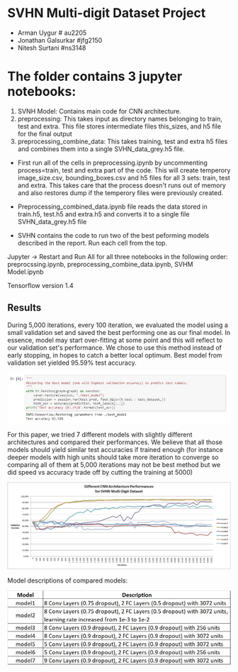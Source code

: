 # SVHN Multi-digit Dataset Project
- Arman Uygur # au2205
- Jonathan Galsurkar #jfg2150
- Nitesh Surtani #ns3148

# The folder contains 3 jupyter notebooks:
1) SVNH Model: Contains main code for CNN architecture. 
2) preprocessing: This takes input as directory names belonging to train, test and extra. This file stores intermediate files this_sizes, and h5 file for the final output
3) preprocessing_combine_data: This takes training, test and extra h5 files and combines them into a single SVHN_data_grey.h5 file.

- First run all of the cells in preprocessing.ipynb by uncommenting process=train, test and extra part of the code. This will create temperory image_size.csv, bounding_boxes.csv and h5 files for all 3 sets: train, test and extra.
This takes care that the process doesn't runs out of memory and also restores dump if the temperory files were previously created.

- Preprocessing_combined_data.ipynb file reads the data stored in train.h5, test.h5 and extra.h5 and converts it to a single file SVHN_data_grey.h5 file

- SVHN contains the code to run two of the best peforming models described in the report. Run each cell from the top.

Jupyter -> Restart and Run All for all three notebooks in the following order: preprocssing.ipynb, preprocessing_combine_data.ipynb, SVHM Model.ipynb

Tensorflow version 1.4

## Results
During 5,000 iterations, every 100 iteration, we evaluated the model using a small validation set and saved the best performing one as our final model. In essence, model may start over-fitting at some point and this will reflect to our validation set's performance. We chose to use this method instead of early stopping, in hopes to catch a better local optimum.
Best model from validation set yielded 95.59% test accuracy.
<p align="center">
  <img src="notebook_images/test_accuracy.JPG"/>
</p>

For this paper, we tried 7 different models with slightly different architectures and compared their performances. We believe that all those models should yield similar test accuracies if trained enough (for instance deeper models with high units should take more iteration to converge so comparing all of them at 5,000 iterations may not be best method but we did speed vs accuracy trade off by cutting the training at 5000)
<p align="center">
  <img src="notebook_images/model_comparisons.jpg"/>
</p>

Model descriptions of compared models:

<p align="center">
  <img src="notebook_images/model_descriptions.jpg"/>
</p>